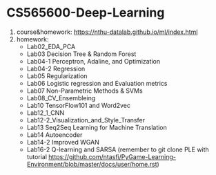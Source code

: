# CS565600-Deep-Learning
1. course&homework: https://nthu-datalab.github.io/ml/index.html
2. homework: 
	* Lab02_EDA_PCA
	* Lab03 Decision Tree & Random Forest
	* Lab04-1 Perceptron, Adaline, and Optimization
	* Lab04-2 Regression
	* Lab05 Regularization 
	* Lab06 Logistic regression and Evaluation metrics 
	* Lab07 Non-Parametric Methods & SVMs
	* Lab08_CV_Ensembleing
	* Lab10 TensorFlow101 and Word2vec
	* Lab12_1_CNN
	* Lab12-2_Visualization_and_Style_Transfer
	* Lab13 Seq2Seq Learning for Machine Translation 
	* Lab14 Autoencoder
	* Lab14-2 Improved WGAN
	* Lab16-2 Q-learning and SARSA (remember to git clone PLE with tutorial https://github.com/ntasfi/PyGame-Learning-Environment/blob/master/docs/user/home.rst)
